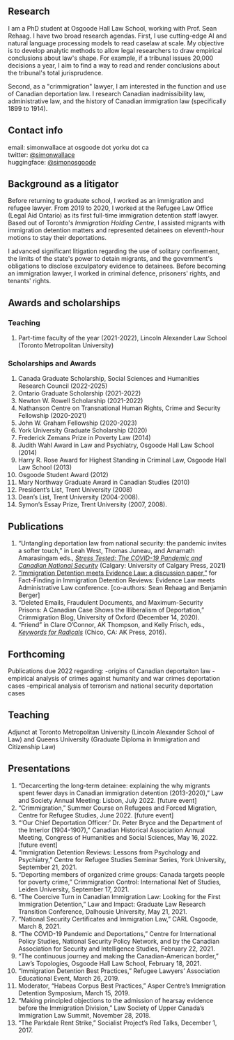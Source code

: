 ## Research

I am a PhD student at Osgoode Hall Law School, working with Prof. Sean Rehaag. I have two broad research agendas. First, I use cutting-edge AI and natural language processing models to read caselaw at scale. My objective is to develop analytic methods to allow legal researchers to draw empirical conclusions about law's shape. For example, if a tribunal issues 20,000 decisions a year, I aim to find a way to read and render conclusions about the tribunal's total jurisprudence.

Second, as a "crimmigration" lawyer, I am interested in the function and use of Canadian deportation law. I research Canadian inadmissibility law, administrative law, and the history of Canadian immigration law (specifically 1899 to 1914).

## Contact info
email: simonwallace at osgoode dot yorku dot ca <br>
twitter: [@simonwallace](https://twitter.com/SimonWallace) <br>
huggingface: [@simonosgoode](https://huggingface.co/simonosgoode) <br>

## Background as a litigator

Before returning to graduate school, I worked as an immigration and refugee lawyer. From 2019 to 2020, I worked at the Refugee Law Office (Legal Aid Ontario) as its first full-time immigration detention staff lawyer. Based out of Toronto's _Immigration Holding Centre_, I assisted migrants with  immigration detention matters and represented detainees on eleventh-hour motions to stay their deportations. 

I advanced significant litigation regarding the use of solitary confinement, the limits of the state's power to detain migrants, and the government's obligations to disclose exculpatory evidence to detainees. Before becoming an immigration lawyer, I worked in criminal defence, prisoners' rights, and tenants' rights.

## Awards and scholarships
### Teaching
1. Part-time faculty of the year (2021-2022), Lincoln Alexander Law School (Toronto Metropolitan University)

### Scholarships and Awards
1. Canada Graduate Scholarship, Social Sciences and Humanities Research Council (2022-2025)
2. Ontario Graduate Scholarship (2021-2022)
3. Newton W. Rowell Scholarship (2021-2022)
4. Nathanson Centre on Transnational Human Rights, Crime and Security Fellowship (2020-2021)
5. John W. Graham Fellowship (2020-2023)
6. York University Graduate Scholarship (2020)
7. Frederick Zemans Prize in Poverty Law (2014)
8. Judith Wahl Award in Law and Psychiatry, Osgoode Hall Law School (2014)
9. Harry R. Rose Award for Highest Standing in Criminal Law, Osgoode Hall Law School (2013)
10. Osgoode Student Award (2012)
11. Mary Northway Graduate Award in Canadian Studies (2010)
12. President’s List, Trent University (2008)
13. Dean’s List, Trent University (2004-2008).
14. Symon’s Essay Prize, Trent University (2007, 2008).

## Publications
1. “Untangling deportation law from national security: the pandemic invites a softer touch,” in Leah West, Thomas Juneau, and Amarnath Amarasingam eds., [_Stress Tested: The COVID-19 Pandemic and Canadian National Security_](https://prism.ucalgary.ca/bitstream/handle/1880/114134/9781773852447_OA.pdf) (Calgary: University of Calgary Press, 2021)
2. [“Immigration Detention meets Evidence Law: a discussion paper,”](https://papers.ssrn.com/sol3/papers.cfm?abstract_id=3915791) for Fact-Finding in Immigration Detention Reviews: Evidence Law meets Administrative Law conference. [co-authors: Sean Rehaag and Benjamin Berger]
3. “Deleted Emails, Fraudulent Documents, and Maximum-Security Prisons: A Canadian Case Shows the Illiberalism of Deportation,” Crimmigration Blog, University of Oxford (December 14, 2020).
4. “Friend” in Clare O’Connor, AK Thompson, and Kelly Frisch, eds., [_Keywords for Radicals_](https://www.akpress.org/keywords-for-radicals.html) (Chico, CA: AK Press, 2016).

## Forthcoming
Publications due 2022 regarding:
-origins of Canadian deportaiton law
-empirical analysis of crimes against humanity and war crimes deportation cases
-empirical analysis of terrorism and national security deportation cases

## Teaching
Adjunct at Toronto Metropolitan University (Lincoln Alexander School of Law) and Queens University (Graduate Diploma in Immigration and Citizenship Law)

## Presentations
1. “Decarcerting the long-term detainee: explaining the why migrants spent fewer days in Canadian immigration detention (2013-2020),” Law and Society Annual Meeting: Lisbon, July 2022. [future event]
2. “Crimmigration,” Summer Course on Refugees and Forced Migration, Centre for Refugee Studies, June 2022. [future event]
3. “‘Our Chief Deportation Officer:’ Dr. Peter Bryce and the Department of the Interior (1904-1907),” Canadian Historical Association Annual Meeting, Congress of Humanities and Social Sciences, May 16, 2022. [future event]
4. “Immigration Detention Reviews: Lessons from Psychology and Psychiatry,” Centre for Refugee Studies Seminar Series, York University, September 21, 2021.
5. “Deporting members of organized crime groups: Canada targets people for poverty crime,” Crimmigration Control: International Net of Studies, Leiden University, September 17, 2021.
6. “The Coercive Turn in Canadian Immigration Law: Looking for the First Immigration Detention,” Law and Impact: Graduate Law Research Transition Conference, Dalhousie University, May 21, 2021.
7. “National Security Certificates and Immigration Law,” CARL Osgoode, March 8, 2021.
8. “The COVID-19 Pandemic and Deportations,” Centre for International Policy Studies, National Security Policy Network, and by the Canadian Association for Security and Intelligence Studies, February 22, 2021.
9. “The continuous journey and making the Canadian-American border,” Law’s Topologies, Osgoode Hall Law School, February 18, 2021.
10. “Immigration Detention Best Practices,” Refugee Lawyers’ Association Educational Event, March 26, 2019.
11. Moderator, “Habeas Corpus Best Practices,” Asper Centre’s Immigration Detention Symposium, March 15, 2019.
12. “Making principled objections to the admission of hearsay evidence before the Immigration Division,” Law Society of Upper Canada’s Immigration Law Summit, November 28, 2018.
13. “The Parkdale Rent Strike,” Socialist Project’s Red Talks, December 1, 2017.
